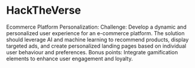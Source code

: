 # HackTheVerse

Ecommerce Platform Personalization:
Challenge: Develop a dynamic and personalized user experience for an e-commerce platform. The solution should
leverage AI and machine learning to recommend products, display targeted ads, and create personalized landing
pages based on individual user behaviour and preferences.
Bonus points: Integrate gamification elements to enhance user engagement and loyalty.
